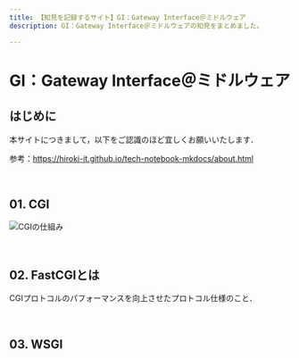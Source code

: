 ```yaml
---
title: 【知見を記録するサイト】GI：Gateway Interface＠ミドルウェア
description: GI：Gateway Interface＠ミドルウェアの知見をまとめました。

---
```


# GI：Gateway Interface＠ミドルウェア

## はじめに

本サイトにつきまして，以下をご認識のほど宜しくお願いいたします．

参考：https://hiroki-it.github.io/tech-notebook-mkdocs/about.html

<br>

## 01. CGI

![CGIの仕組み](https://raw.githubusercontent.com/hiroki-it/tech-notebook/master/images/CGIの仕組み.png)

<br>

## 02. FastCGIとは

CGIプロトコルのパフォーマンスを向上させたプロトコル仕様のこと．

<br>

## 03. WSGI